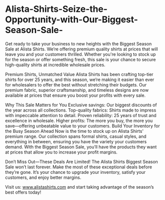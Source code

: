 # Alista-Shirts-Seize-the-Opportunity-with-Our-Biggest-Season-Sale-
Get ready to take your business to new heights with the Biggest Season Sale at Alista Shirts. We’re offering premium quality shirts at prices that will leave you and your customers thrilled. Whether you're looking to stock up for the season or offer something fresh, this sale is your chance to secure high-quality shirts at incredible wholesale prices.

Premium Shirts, Unmatched Value
Alista Shirts has been crafting top-tier shirts for over 25 years, and this season, we’re making it easier than ever for wholesalers to offer the best without stretching their budgets. Our premium fabric, superior craftsmanship, and timeless designs are now available at prices that ensure you boost your profits with every sale.

Why This Sale Matters for You
Exclusive savings: Our biggest discounts of the year across all collections.
Top-quality fabrics: Shirts made to impress with impeccable attention to detail.
Proven reliability: 25 years of trust and excellence in wholesale.
Higher profits: The more you buy, the more you save—offering unbeatable value to your customers.
Build Your Inventory for the Busy Season Ahead
Now is the time to stock up on Alista Shirts' premium range. Our collection spans formal shirts, casual styles, and everything in between, ensuring you have the variety your customers demand. With the Biggest Season Sale, you’ll have the products they want at prices that allow you to increase your profit margins.

Don’t Miss Out—These Deals Are Limited!
The Alista Shirts Biggest Season Sale won’t last forever. Make the most of these exceptional deals before they’re gone. It’s your chance to upgrade your inventory, satisfy your customers, and enjoy better margins.

Visit us: www.alistashirts.com and start taking advantage of the season’s best offers today!
